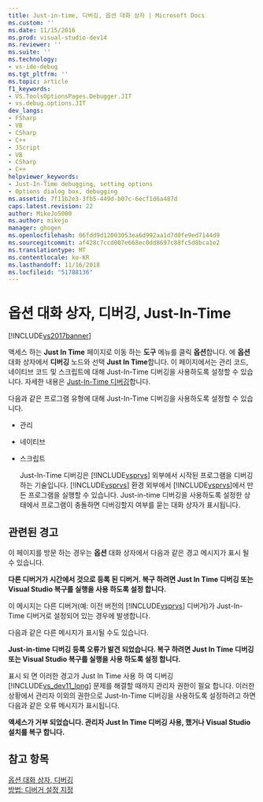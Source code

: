 ```yaml
---
title: Just-in-time, 디버깅, 옵션 대화 상자 | Microsoft Docs
ms.custom: ''
ms.date: 11/15/2016
ms.prod: visual-studio-dev14
ms.reviewer: ''
ms.suite: ''
ms.technology:
- vs-ide-debug
ms.tgt_pltfrm: ''
ms.topic: article
f1_keywords:
- VS.ToolsOptionsPages.Debugger.JIT
- vs.debug.options.JIT
dev_langs:
- FSharp
- VB
- CSharp
- C++
- JScript
- VB
- CSharp
- C++
helpviewer_keywords:
- Just-In-Time debugging, setting options
- Options dialog box, debugging
ms.assetid: 7f11b2e3-3fb5-449d-b07c-6ecf1d6a487d
caps.latest.revision: 22
author: MikeJo5000
ms.author: mikejo
manager: ghogen
ms.openlocfilehash: 06fdd9d12003053ea6d992aa1d7d0fe9ed7144d9
ms.sourcegitcommit: af428c7ccd007e668ec0dd8697c88fc5d8bca1e2
ms.translationtype: MT
ms.contentlocale: ko-KR
ms.lasthandoff: 11/16/2018
ms.locfileid: "51788136"
---
```

# <a name="just-in-time-debugging-options-dialog-box"></a>옵션 대화 상자, 디버깅, Just-In-Time
[!INCLUDE[vs2017banner](../includes/vs2017banner.md)]

액세스 하는 **Just In Time** 페이지로 이동 하는 **도구** 메뉴를 클릭 **옵션**합니다. 에 **옵션** 대화 상자에서 **디버깅** 노드와 선택 **Just In Time**합니다. 이 페이지에서는 관리 코드, 네이티브 코드 및 스크립트에 대해 Just-In-Time 디버깅을 사용하도록 설정할 수 있습니다. 자세한 내용은 [Just-In-Time 디버깅](../debugger/just-in-time-debugging-in-visual-studio.md)합니다.  
  
 다음과 같은 프로그램 유형에 대해 Just-In-Time 디버깅을 사용하도록 설정할 수 있습니다.  
  
- 관리  
  
- 네이티브  
  
- 스크립트  
  
  Just-In-Time 디버깅은 [!INCLUDE[vsprvs](../includes/vsprvs-md.md)] 외부에서 시작된 프로그램을 디버깅하는 기술입니다. [!INCLUDE[vsprvs](../includes/vsprvs-md.md)] 환경 외부에서 [!INCLUDE[vsprvs](../includes/vsprvs-md.md)]에서 만든 프로그램을 실행할 수 있습니다. Just-in-time 디버깅을 사용하도록 설정한 상태에서 프로그램이 충돌하면 디버깅할지 여부를 묻는 대화 상자가 표시됩니다.  
  
## <a name="associated-warnings"></a>관련된 경고  
 이 페이지를 방문 하는 경우는 **옵션** 대화 상자에서 다음과 같은 경고 메시지가 표시 될 수 있습니다.  
  
 **다른 디버거가 시간에서 것으로 등록 된 디버거. 복구 하려면 Just In Time 디버깅 또는 Visual Studio 복구를 실행을 사용 하도록 설정 합니다.**  
  
 이 메시지는 다른 디버거(예: 이전 버전의 [!INCLUDE[vsprvs](../includes/vsprvs-md.md)] 디버거)가 Just-In-Time 디버거로 설정되어 있는 경우에 발생합니다.  
  
 다음과 같은 다른 메시지가 표시될 수도 있습니다.  
  
 **Just-in-time 디버깅 등록 오류가 발견 되었습니다. 복구 하려면 Just In Time 디버깅 또는 Visual Studio 복구를 실행을 사용 하도록 설정 합니다.**  
  
 표시 되 면 이러한 경고가 Just In Time 사용 하 여 디버깅 [!INCLUDE[vs_dev11_long](../includes/vs-dev11-long-md.md)] 문제를 해결할 때까지 관리자 권한이 필요 합니다. 이러한 상황에서 관리자 이외의 권한으로 Just-In-Time 디버깅을 사용하도록 설정하려고 하면 다음과 같은 오류 메시지가 표시됩니다.  
  
 **액세스가 거부 되었습니다. 관리자 Just In Time 디버깅 사용, 했거나 Visual Studio 설치를 복구 합니다.**  
  
## <a name="see-also"></a>참고 항목  
 [옵션 대화 상자, 디버깅](../debugger/debugging-options-dialog-box.md)   
 [방법: 디버거 설정 지정](../debugger/how-to-specify-debugger-settings.md)



